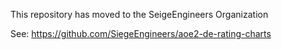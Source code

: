 This repository has moved to the SeigeEngineers Organization

See: https://github.com/SiegeEngineers/aoe2-de-rating-charts
